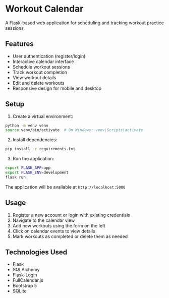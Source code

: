 # Workout Calendar

A Flask-based web application for scheduling and tracking workout practice sessions.

## Features

- User authentication (register/login)
- Interactive calendar interface
- Schedule workout sessions
- Track workout completion
- View workout details
- Edit and delete workouts
- Responsive design for mobile and desktop

## Setup

1. Create a virtual environment:
```bash
python -m venv venv
source venv/bin/activate  # On Windows: venv\Scripts\activate
```

2. Install dependencies:
```bash
pip install -r requirements.txt
```

3. Run the application:
```bash
export FLASK_APP=app
export FLASK_ENV=development
flask run
```

The application will be available at `http://localhost:5000`

## Usage

1. Register a new account or login with existing credentials
2. Navigate to the calendar view
3. Add new workouts using the form on the left
4. Click on calendar events to view details
5. Mark workouts as completed or delete them as needed

## Technologies Used

- Flask
- SQLAlchemy
- Flask-Login
- FullCalendar.js
- Bootstrap 5
- SQLite 